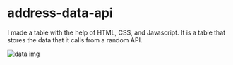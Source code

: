 # address-data-api
I made a table with the help of HTML, CSS, and Javascript. It is a table that stores the data that it calls from a random API.


![data img](https://github.com/radhikakashyap005/address-data-api/assets/152022614/fbd7b24f-bc67-4edd-bcbe-c640268eca32)
